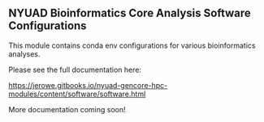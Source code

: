 ## NYUAD Bioinformatics Core Analysis Software Configurations

This module contains conda env configurations for various bioinformatics analyses.

Please see the full documentation here:

https://jerowe.gitbooks.io/nyuad-gencore-hpc-modules/content/software/software.html


More documentation coming soon!


